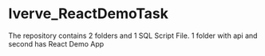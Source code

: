# Iverve_ReactDemoTask
The repository contains 2 folders and 1 SQL Script File. 1 folder with api and second has React Demo App
